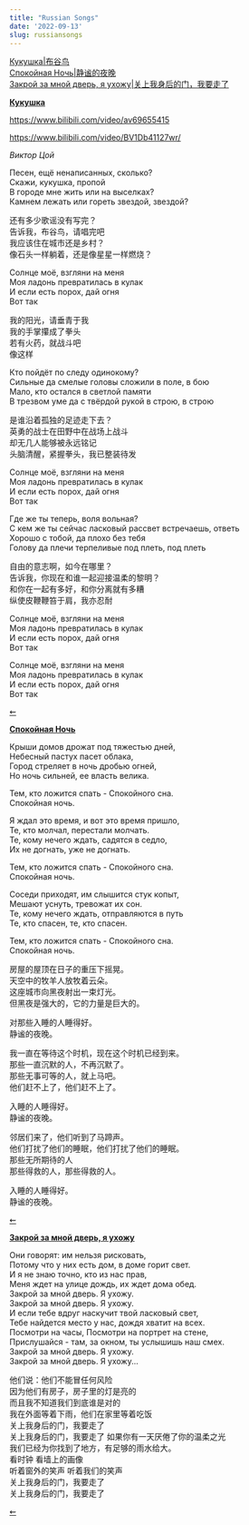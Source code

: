 ```yaml
---
title: "Russian Songs"
date: '2022-09-13'
slug: russiansongs
---
```


<div id="header">

<a href="#Кукушка">Кукушка|布谷鸟</a>  
<a href="#Спокойная Ночь">Спокойная Ночь|静谧的夜晚</a>   
<a href="#Закрой за мной дверь, я ухожу">Закрой за мной дверь, я ухожу|关上我身后的门，我要走了</a>  


__[Кукушка](https://www.youtube.com/watch?v=PFwhZjmS26Q)__

https://www.bilibili.com/video/av69655415

https://www.bilibili.com/video/BV1Db41127wr/

_Виктор Цой_

Песен, ещё ненаписанных, сколько?  
Скажи, кукушка, пропой  
В городе мне жить или на выселках?  
Камнем лежать или гореть звездой, звездой?  

还有多少歌谣没有写完？  
告诉我，布谷鸟，请唱完吧    
我应该住在城市还是乡村？  
像石头一样躺着，还是像星星一样燃烧？   

Солнце моё, взгляни на меня  
Моя ладонь превратилась в кулак  
И если есть порох, дай огня  
Вот так  

我的阳光，请垂青于我    
我的手掌攥成了拳头    
若有火药，就战斗吧   
像这样    

Кто пойдёт по следу одинокому?  
Сильные да смелые головы сложили в поле, в бою  
Мало, кто остался в светлой памяти  
В трезвом уме да с твёрдой рукой в строю, в строю  

是谁沿着孤独的足迹走下去？   
英勇的战士在田野中在战场上战斗   
却无几人能够被永远铭记    
头脑清醒，紧握拳头，我已整装待发    

Солнце моё, взгляни на меня  
Моя ладонь превратилась в кулак  
И если есть порох, дай огня  
Вот так  

Где же ты теперь, воля вольная?  
С кем же ты сейчас ласковый рассвет встречаешь, ответь  
Хорошо с тобой, да плохо без тебя  
Голову да плечи терпеливые под плеть, под плеть  

自由的意志啊，如今在哪里？   
告诉我，你现在和谁一起迎接温柔的黎明？     
和你在一起有多好，和你分离就有多糟    
纵使皮鞭鞭笞于肩，我亦忍耐    

Солнце моё, взгляни на меня  
Моя ладонь превратилась в кулак  
И если есть порох, дай огня  
Вот так  

Солнце моё, взгляни на меня  
Моя ладонь превратилась в кулак  
И если есть порох, дай огня  
Вот так  

<a href="#header">⇜</a>


<div id="Спокойная Ночь">

__[Спокойная Ночь](https://www.youtube.com/watch?v=DiDUIfMk7go)__

Крыши домов дрожат под тяжестью дней,  
Небесный пастух пасет облака,  
Город стреляет в ночь дробью огней,  
Но ночь сильней, ее власть велика.  

Тем, кто ложится спать - Спокойного сна.  
Спокойная ночь.  

Я ждал это время, и вот это время пришло,  
Те, кто молчал, перестали молчать.  
Те, кому нечего ждать, садятся в седло,  
Их не догнать, уже не догнать.  

Тем, кто ложится спать - Спокойного сна.  
Спокойная ночь.  

Соседи приходят, им слышится стук копыт,  
Мешают уснуть, тревожат их сон.  
Те, кому нечего ждать, отправляются в путь  
Те, кто спасен, те, кто спасен.  

Тем, кто ложится спать - Спокойного сна.  
Спокойная ночь.  

房屋的屋顶在日子的重压下摇晃。  
天空中的牧羊人放牧着云朵。  
这座城市向黑夜射出一束灯光。  
但黑夜是强大的，它的力量是巨大的。  

对那些入睡的人睡得好。  
静谧的夜晚。  

我一直在等待这个时机，现在这个时机已经到来。  
那些一直沉默的人，不再沉默了。  
那些无事可等的人，就上马吧。  
他们赶不上了，他们赶不上了。  

入睡的人睡得好。  
静谧的夜晚。  

邻居们来了，他们听到了马蹄声。  
他们打扰了他们的睡眠，他们打扰了他们的睡眠。  
那些无所期待的人    
那些得救的人，那些得救的人。  

入睡的人睡得好。  
静谧的夜晚。

<a href="#header">⇜</a>

<div id="Закрой за мной дверь, я ухожу">

__[Закрой за мной дверь, я ухожу](https://www.youtube.com/watch?v=SIjGAzFOPTg)__

Они говорят: им нельзя рисковать,  
Потому что у них есть дом, в доме горит свет.  
И я не знаю точно, кто из нас прав,  
Меня ждет на улице дождь, их ждет дома обед.  
Закрой за мной дверь. Я ухожу.  
Закрой за мной дверь. Я ухожу.  
И если тебе вдруг наскучит твой ласковый свет,  
Тебе найдется место у нас, дождя хватит на всех.  
Посмотри на часы, Посмотри на портрет на стене,  
Прислушайся - там, за окном, ты услышишь наш смех.  
Закрой за мной дверь. Я ухожу.  
Закрой за мной дверь. Я ухожу...  

他们说：他们不能冒任何风险   
因为他们有房子，房子里的灯是亮的   
而且我不知道我们到底谁是对的   
我在外面等着下雨，他们在家里等着吃饭   
关上我身后的门，我要走了   
关上我身后的门，我要走了
如果你有一天厌倦了你的温柔之光    
我们已经为你找到了地方，有足够的雨水给大。   
看时钟 看墙上的画像    
听着窗外的笑声 听着我们的笑声   
关上我身后的门，我要走了  
关上我身后的门，我要走了   

<a href="#header">⇜</a>
